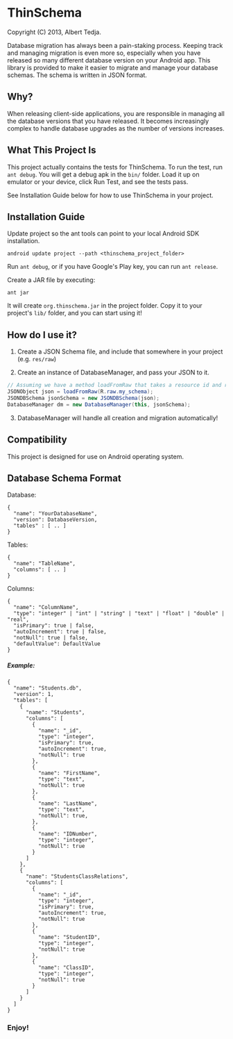 ThinSchema
==========

Copyright (C) 2013, Albert Tedja.

Database migration has always been a pain-staking process. Keeping track and managing migration is even more so, especially when you have released so many different database version on your Android app. 
This library is provided to make it easier to migrate and manage your database schemas. The schema is written in JSON format. 

## Why?

When releasing client-side applications, you are responsible in managing all the database versions that you have released. It becomes increasingly complex to handle database upgrades as the number of versions increases.

## What This Project Is

This project actually contains the tests for ThinSchema. To run the test, run `ant debug`.  You will get a debug apk in the `bin/` folder. Load it up on emulator or your device, click Run Test, and see the tests pass.

See Installation Guide below for how to use ThinSchema in your project.

## Installation Guide

Update project so the ant tools can point to your local Android SDK installation.

`android update project --path <thinschema_project_folder>`

Run `ant debug`, or if you have Google's Play key, you can run `ant release`.

Create a JAR file by executing:

```
ant jar
```

It will create `org.thinschema.jar` in the project folder. Copy it to your project's `lib/` folder, and you can start using it!

## How do I use it?

1. Create a JSON Schema file, and include that somewhere in your project (e.g. `res/raw`)

2. Create an instance of DatabaseManager, and pass your JSON to it.

```java
// Assuming we have a method loadFromRaw that takes a resource id and returns the JSONObject
JSONObject json = loadFromRaw(R.raw.my_schema);
JSONDBSchema jsonSchema = new JSONDBSchema(json);
DatabaseManager dm = new DatabaseManager(this, jsonSchema);
```

3. DatabaseManager will handle all creation and migration automatically!

## Compatibility

This project is designed for use on Android operating system.

## Database Schema Format

Database:

```
{
  "name": "YourDatabaseName",
  "version": DatabaseVersion,
  "tables" : [ .. ]
}
```

Tables:

```
{
  "name": "TableName",
  "columns": [ .. ]
}
```

Columns:

```
{
  "name": "ColumnName",
  "type": "integer" | "int" | "string" | "text" | "float" | "double" | "real",
  "isPrimary": true | false,
  "autoIncrement": true | false,
  "notNull": true | false,
  "defaultValue": DefaultValue 
}
```

##### Example:

```
{
  "name": "Students.db",
  "version": 1,
  "tables": [
    {
      "name": "Students",
      "columns": [
        {
          "name": "_id",
          "type": "integer",
          "isPrimary": true,
          "autoIncrement": true,
          "notNull": true
        },
        {
          "name": "FirstName",
          "type": "text",
          "notNull": true
        },
        {
          "name": "LastName",
          "type": "text",
          "notNull": true,
        },
        {
          "name": "IDNumber",
          "type": "integer",
          "notNull": true
        }
      ]
    },
    {
      "name": "StudentsClassRelations",
      "columns": [
        {
          "name": "_id",
          "type": "integer",
          "isPrimary": true,
          "autoIncrement": true,
          "notNull": true
        },
        {
          "name": "StudentID",
          "type": "integer",
          "notNull": true
        },
        {
          "name": "ClassID",
          "type": "integer",
          "notNull": true
        }
      ]
    }
  ]
}
```

### Enjoy!



